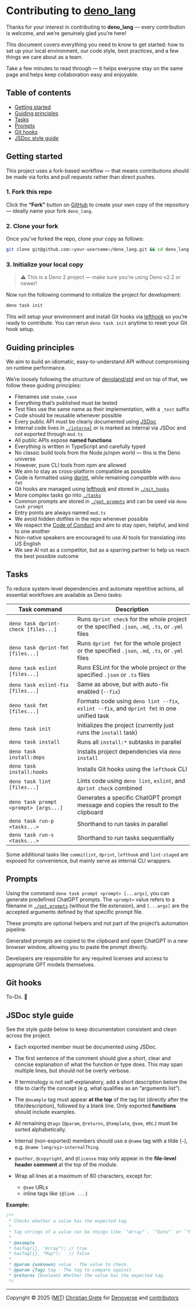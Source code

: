 # Contributing to [deno\_lang][repository-github-url]

Thanks for your interest in contributing to **deno\_lang** — every contribution is welcome, and we’re genuinely glad
you’re here!

This document covers everything you need to know to get started: how to set up your local environment, our code style,
best practices, and a few things we care about as a team.

Take a few minutes to read through — it helps everyone stay on the same page and helps keep collaboration easy and
enjoyable.

## Table of contents

- [Getting started](#getting-started)
- [Guiding principles](#guiding-principles)
- [Tasks](#tasks)
- [Prompts](#prompts)
- [Git hooks](#git-hooks)
- [JSDoc style guide](#jsdoc-style-guide)

## Getting started

This project uses a fork-based workflow — that means contributions should be made via forks and pull requests rather
than direct pushes.

### 1. Fork this repo

Click the **“Fork”** button on [GitHub][repository-github-url] to create your own copy of the repository — ideally name
your fork `deno_lang`.

### 2. Clone your fork

Once you’ve forked the repo, clone your copy as follows:

```sh
git clone git@github.com:<your-username>/deno_lang.git && cd deno_lang
```

### 3. Initialize your local copy

> ⚠️ This is a Deno 2 project — make sure you’re using Deno v2.2 or newer!

Now run the following command to initialize the project for development:

```sh
deno task init
```

This will setup your environment and install Git hooks via [lefthook](https://github.com/evilmartians/lefthook) so
you’re ready to contribute. You can rerun `deno task init` anytime to reset your Git hook setup.

## Guiding principles

We aim to build an idiomatic, easy-to-understand API without compromising on runtime performance.

We’re loosely following the structure of [denoland/std](https://github.com/denoland/std) and on top of that, we follow
these guiding principles:

- Filenames use `snake_case`
- Everything that’s published must be tested
- Test files use the same name as their implementation, with a `_test` suffix
- Code should be reusable whenever possible
- Every public API must be clearly documented using [JSDoc](#jsdoc-style-guide)
- Internal code lives in [`./internal`](internal) or is marked as internal via JSDoc and not exported through `mod.ts`
- All public APIs expose **named functions**
- Everything is written in TypeScript and carefully typed
- No classic build tools from the Node.js/npm world — this is the Deno universe
- However, pure CLI tools from npm are allowed
- We aim to stay as cross-platform compatible as possible
- Code is formatted using [dprint](https://github.com/dprint/dprint), while remaining compatible with `deno fmt`
- Git hooks are managed using [lefthook](https://github.com/evilmartians/lefthook) and stored in
  [`./git_hooks`](git_hooks)
- More complex tasks go into [`./tasks`](tasks)
- Common prompts are stored in [`./gpt_prompts`](gpt_prompts) and can be used via `deno task prompt`
- Entry points are always named `mod.ts`
- We avoid hidden dotfiles in the repo whenever possible
- We respect the [Code of Conduct](CODE_OF_CONDUCT.md) and aim to stay open, helpful, and kind to one another
- Non-native speakers are encouraged to use AI tools for translating into US English
- We see AI not as a competitor, but as a sparring partner to help us reach the best possible outcome

## Tasks

To reduce system-level dependencies and automate repetitive actions, all essential workflows are available as Deno
tasks:

| Task command                          | Description                                                                                       |
| ------------------------------------- | ------------------------------------------------------------------------------------------------- |
| `deno task dprint-check [files...]`   | Runs `dprint check` for the whole project or the specified `.json`, `.md`, `.ts`, or `.yml` files |
| `deno task dprint-fmt [files...]`     | Runs `dprint fmt` for the whole project or the specified `.json`, `.md`, `.ts`, or `.yml` files   |
| `deno task eslint [files...]`         | Runs ESLint for the whole project or the specified `.json` or `.ts` files                         |
| `deno task eslint-fix [files...]`     | Same as above, but with auto-fix enabled (`--fix`)                                                |
| `deno task fmt [files...]`            | Formats code using `deno lint --fix`, `eslint --fix`, and `dprint fmt` in one unified task        |
| `deno task init`                      | Initializes the project (currently just runs the `install` task)                                  |
| `deno task install`                   | Runs all `install:*` subtasks in parallel                                                         |
| `deno task install:deps`              | Installs project dependencies via `deno install`                                                  |
| `deno task install:hooks`             | Installs Git hooks using the `lefthook` CLI                                                       |
| `deno task lint [files...]`           | Lints code using `deno lint`, `eslint`, and `dprint check` combined                               |
| `deno task prompt <prompt> [args...]` | Generates a specific ChatGPT prompt message and copies the result to the clipboard                |
| `deno task run-p <tasks...>`          | Shorthand to run tasks in parallel                                                                |
| `deno task run-s <tasks...>`          | Shorthand to run tasks sequentially                                                               |

Some additional tasks like `commitlint`, `dprint`, `lefthook` and `lint-staged` are exposed for convenience, but mainly
serve as internal CLI wrappers.

## Prompts

Using the command `deno task prompt <prompt> [...args]`, you can generate predefined ChatGPT prompts. The `<prompt>`
value refers to a filename in [`./gpt_prompts`](gpt_prompts) (without the file extension), and `[...args]` are the
accepted arguments defined by that specific prompt file.

These prompts are optional helpers and not part of the project’s automation pipeline.

Generated prompts are copied to the clipboard and open ChatGPT in a new browser window, allowing you to paste the prompt
directly.

Developers are responsible for any required licenses and access to appropriate GPT models themselves.

## Git hooks

To-Do. 👀

## JSDoc style guide

See the style guide below to keep documentation consistent and clean across the project.

- Each exported member must be documented using JSDoc.
- The first sentence of the comment should give a short, clear and concise explanation of what the function or type
  does. This may span multiple lines, but should not be overly verbose.
- If terminology is not self-explanatory, add a short description below the title to clarify the concept (e.g. what
  qualifies as an “arguments list”).
- The `@example` tag must appear **at the top** of the tag list (directly after the title/description), followed by a
  blank line. Only exported **functions** should include examples.
- All remaining `@tags` (`@param`, `@returns`, `@template`, `@see`, etc.) must be sorted alphabetically.
- Internal (non-exported) members should use a `@name` tag with a tilde (`~`), e.g. `@name lang/xyz~internalThing`.
- `@author`, `@copyright`, and `@license` may only appear in the **file-level header comment** at the top of the module.
- Wrap all lines at a maximum of 80 characters, except for:

  - `@see` URLs
  - inline tags like `{@link ...}`

**Example:**

```ts
/**
 * Checks whether a value has the expected tag.
 *
 * Tag strings of a value can be things like `"Array"`, `"Date"` or `"Map"`.
 *
 * @example
 * hasTag([], "Array"); // true
 * hasTag({}, "Map");   // false
 *
 * @param {unknown} value - The value to check.
 * @param {Tag} tag - The tag to compare against.
 * @returns {boolean} Whether the value has the expected tag.
 */
```

---

Copyright © 2025 ([MIT][repository-license-url]) [Christian Grete][repository-owner-url] for
[Denoverse][repository-organization-url] and [contributors][repository-contributors-url]

[repository-contributors-url]: https://github.com/denoverse/lang/graphs/contributors
[repository-github-url]: https://github.com/denoverse/lang
[repository-license-url]: LICENSE
[repository-organization-url]: https://github.com/denoverse
[repository-owner-url]: https://christiangrete.com
